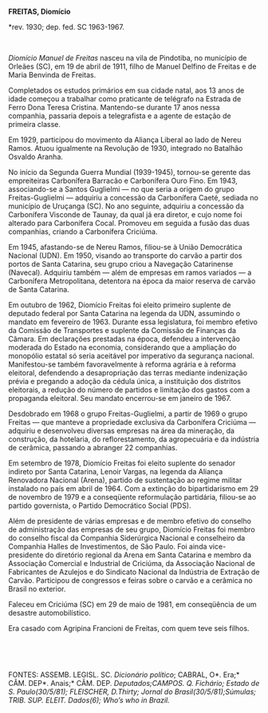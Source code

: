**FREITAS, Diomício**

\*rev. 1930; dep. fed. SC 1963-1967.

 

*Diomício Manuel de Freitas* nasceu na vila de Pindotiba, no município
de Orleães (SC), em 19 de abril de 1911, filho de Manuel Delfino de
Freitas e de Maria Benvinda de Freitas.

Completados os estudos primários em sua cidade natal, aos 13 anos de
idade começou a trabalhar como praticante de telégrafo na Estrada de
Ferro Dona Teresa Cristina. Mantendo-se durante 17 anos nessa companhia,
passaria depois a telegrafista e a agente de estação de primeira classe.

Em 1929, participou do movimento da Aliança Liberal ao lado de Nereu
Ramos. Atuou igualmente na Revolução de 1930, integrado no Batalhão
Osvaldo Aranha.

No início da Segunda Guerra Mundial (1939-1945), tornou-se gerente das
empreiteiras Carbonífera Barracão e Carbonífera Ouro Fino. Em 1943,
associando-se a Santos Guglielmi — no que seria a origem do grupo
Freitas-Guglielmi — adquiriu a concessão da Carbonífera Caeté, sediada
no município de Uruçanga (SC). No ano seguinte, adquiriu a concessão da
Carbonífera Visconde de Taunay, da qual já era diretor, e cujo nome foi
alterado para Carbonífera Cocal. Promoveu em seguida a fusão das duas
companhias, criando a Carbonífera Criciúma.

Em 1945, afastando-se de Nereu Ramos, filiou-se à União Democrática
Nacional (UDN). Em 1950, visando ao transporte do carvão a partir dos
portos de Santa Catarina, seu grupo criou a Navegação Catarinense
(Navecal). Adquiriu também — além de empresas em ramos variados — a
Carbonífera Metropolitana, detentora na época da maior reserva de carvão
de Santa Catarina.

Em outubro de 1962, Diomício Freitas foi eleito primeiro suplente de
deputado federal por Santa Catarina na legenda da UDN, assumindo o
mandato em fevereiro de 1963. Durante essa legislatura, foi membro
efetivo da Comissão de Transportes e suplente da Comissão de Finanças da
Câmara. Em declarações prestadas na época, defendeu a intervenção
moderada do Estado na economia, considerando que a ampliação do
monopólio estatal só seria aceitável por imperativo da segurança
nacional. Manifestou-se também favoravelmente à reforma agrária e à
reforma eleitoral, defendendo a desapropriação das terras mediante
indenização prévia e pregando a adoção da cédula única, a instituição
dos distritos eleitorais, a redução do número de partidos e limitação
dos gastos com a propaganda eleitoral. Seu mandato encerrou-se em
janeiro de 1967.

Desdobrado em 1968 o grupo Freitas-Guglielmi, a partir de 1969 o grupo
Freitas — que manteve a propriedade exclusiva da Carbonífera Criciúma —
adquiriu e desenvolveu diversas empresas na área da mineração, da
construção, da hotelaria, do reflorestamento, da agropecuária e da
indústria de cerâmica, passando a abranger 22 companhias.

Em setembro de 1978, Diomício Freitas foi eleito suplente do senador
indireto por Santa Catarina, Lenoir Vargas, na legenda da Aliança
Renovadora Nacional (Arena), partido de sustentação ao regime militar
instalado no país em abril de 1964. Com a extinção do bipartidarismo em
29 de novembro de 1979 e a conseqüente reformulação partidária,
filiou-se ao partido governista, o Partido Democrático Social (PDS).

Além de presidente de várias empresas e de membro efetivo do conselho de
administração das empresas de seu grupo, Diomício Freitas foi membro do
conselho fiscal da Companhia Siderúrgica Nacional e conselheiro da
Companhia Halles de Investimentos, de São Paulo. Foi ainda
vice-presidente do diretório regional da Arena em Santa Catarina e
membro da Associação Comercial e Industrial de Criciúma, da Associação
Nacional de Fabricantes de Azulejos e do Sindicato Nacional da Indústria
de Extração de Carvão. Participou de congressos e feiras sobre o carvão
e a cerâmica no Brasil no exterior.

Faleceu em Criciúma (SC) em 29 de maio de 1981, em conseqüência de um
desastre automobilístico.

Era casado com Agripina Francioni de Freitas, com quem teve seis filhos.

 

 

FONTES: ASSEMB. LEGISL. SC. *Dicionário político*; CABRAL, O*. Era;*
CÂM. DEP*. Anais;* CÂM. DEP. *Deputados;*CAMPOS. Q. *Fichário;* *Estado
de S. Paulo*(30/5/81); FLEISCHER, D.*Thirty; Jornal do
Brasil*(30/5/81);*Súmulas;* TRIB. SUP. ELEIT. *Dados*(6)*; Who’s who in*
*Brazil.*

 
